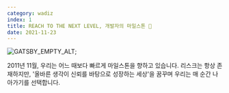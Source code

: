 ```yaml
---
category: wadiz
index: 1
title: REACH TO THE NEXT LEVEL, 개발자의 마일스톤 🚀
date: 2021-11-23
---
```


![GATSBY_EMPTY_ALT](./keep-moving-zingugi.jpg);

2011년 11월, 우리는 어느 때보다 빠르게 마일스톤을 향하고 있습니다. 리스크는 항상 존재하지만, '올바른 생각이 신뢰를 바탕으로 성장하는 세상'을 꿈꾸며 우리는 매 순간 나아가기를 선택합니다.
